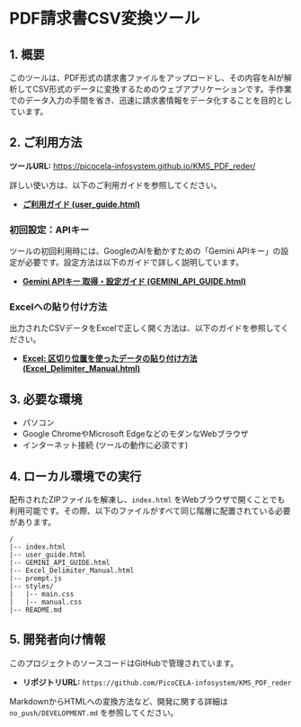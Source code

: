 # PDF請求書CSV変換ツール

## 1. 概要

このツールは、PDF形式の請求書ファイルをアップロードし、その内容をAIが解析してCSV形式のデータに変換するためのウェブアプリケーションです。手作業でのデータ入力の手間を省き、迅速に請求書情報をデータ化することを目的としています。

## 2. ご利用方法

**ツールURL:** https://picocela-infosystem.github.io/KMS_PDF_reder/

詳しい使い方は、以下のご利用ガイドを参照してください。
- **[ご利用ガイド (user_guide.html)](user_guide.html)**

### 初回設定：APIキー

ツールの初回利用時には、GoogleのAIを動かすための「Gemini APIキー」の設定が必要です。設定方法は以下のガイドで詳しく説明しています。
- **[Gemini APIキー 取得・設定ガイド (GEMINI_API_GUIDE.html)](GEMINI_API_GUIDE.html)**

### Excelへの貼り付け方法

出力されたCSVデータをExcelで正しく開く方法は、以下のガイドを参照してください。
- **[Excel: 区切り位置を使ったデータの貼り付け方法 (Excel_Delimiter_Manual.html)](Excel_Delimiter_Manual.html)**


## 3. 必要な環境

- パソコン
- Google ChromeやMicrosoft EdgeなどのモダンなWebブラウザ
- インターネット接続 (ツールの動作に必須です)

## 4. ローカル環境での実行

配布されたZIPファイルを解凍し、`index.html` をWebブラウザで開くことでも利用可能です。その際、以下のファイルがすべて同じ階層に配置されている必要があります。

```
/
|-- index.html
|-- user_guide.html
|-- GEMINI_API_GUIDE.html
|-- Excel_Delimiter_Manual.html
|-- prompt.js
|-- styles/
|   |-- main.css
|   |-- manual.css
|-- README.md
```

## 5. 開発者向け情報

このプロジェクトのソースコードはGitHubで管理されています。
- **リポジトリURL:** `https://github.com/PicoCELA-infosystem/KMS_PDF_reder`

MarkdownからHTMLへの変換方法など、開発に関する詳細は `no_push/DEVELOPMENT.md` を参照してください。
